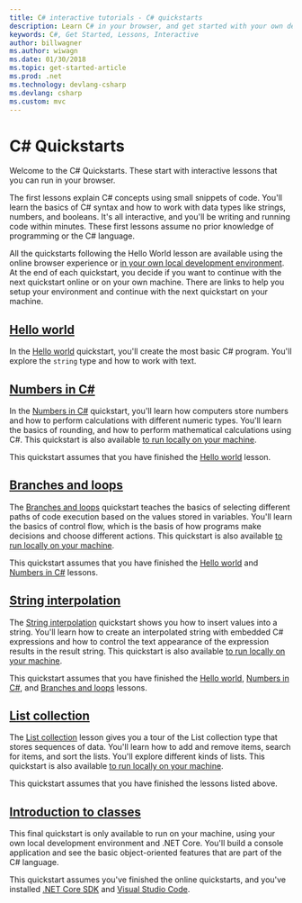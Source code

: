 ```yaml
---
title: C# interactive tutorials - C# quickstarts
description: Learn C# in your browser, and get started with your own development environment
keywords: C#, Get Started, Lessons, Interactive
author: billwagner
ms.author: wiwagn
ms.date: 01/30/2018
ms.topic: get-started-article
ms.prod: .net
ms.technology: devlang-csharp
ms.devlang: csharp
ms.custom: mvc
---
```

# C# Quickstarts #

Welcome to the C# Quickstarts. These start with interactive lessons
that you can run in your browser.

The first lessons explain C# concepts using small snippets of code. You'll
learn the basics of C# syntax and how to work with data types like strings,
numbers, and booleans. It's all interactive, and you'll be writing and running code
within minutes. These first lessons assume no prior knowledge of
programming or the C# language.

All the quickstarts following the Hello World lesson are available using
the online browser experience or [in your own local development
environment](local-environment.md). At the end of each quickstart, you decide if you want to continue
with the next quickstart online or on your own machine. There are links
to help you setup your environment and continue with the next quickstart
on your machine.

## [Hello world](hello-world.yml)

In the [Hello world](hello-world.yml) quickstart, you'll create the most basic
C# program. You'll explore the `string` type and how to work with text.

## [Numbers in C#](numbers-in-csharp.yml)

In the [Numbers in C#](numbers-in-csharp.yml) quickstart, you'll learn
how computers store numbers and how to perform calculations with different
numeric types. You'll learn the basics of rounding, and how to perform
mathematical calculations using C#. This quickstart is also available
[to run locally on your machine](numbers-in-csharp-local.md).

This quickstart assumes that you have finished the [Hello world](hello-world.yml) lesson.

## [Branches and loops](branches-and-loops.yml)

The [Branches and loops](branches-and-loops.yml) quickstart teaches the basics of selecting
different paths of code execution based on the values stored in variables. You'll learn the
basics of control flow, which is the basis of how programs make decisions and choose
different actions. This quickstart is also available
[to run locally on your machine](branches-and-loops-local.md).

This quickstart assumes that you have finished the [Hello world](hello-world.yml) and
[Numbers in C#](numbers-in-csharp.yml) lessons.

## [String interpolation](interpolated-strings.yml)

The [String interpolation](interpolated-strings.yml) quickstart shows you how to insert values into a string. You'll learn how to create an interpolated string with embedded C# expressions and how to control the text appearance of the expression results in the result string. This quickstart is also available [to run locally on your machine](interpolated-strings-local.md).

This quickstart assumes that you have finished the [Hello world](hello-world.yml), [Numbers in C#](numbers-in-csharp.yml), and [Branches and loops](branches-and-loops.yml) lessons.

## [List collection](list-collection.yml)

The [List collection](list-collection.yml) lesson gives you
a tour of the List collection type that stores sequences of data. You'll learn how to add and remove items, search for items, and sort the lists. You'll explore different kinds of lists. This quickstart is also
available [to run locally on your machine](arrays-and-collections.md).

This quickstart assumes that you have finished the lessons listed above.

## [Introduction to classes](introduction-to-classes.md)

This final quickstart is only available to run on your machine, using your own local development environment and .NET Core.
You'll build a console application and see the basic object-oriented features that are part of the C# language.

This quickstart assumes you've finished the online quickstarts, and you've installed [.NET Core SDK](http://dot.net/core) and [Visual Studio Code](https://code.visualstudio.com/).